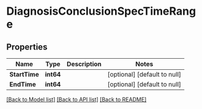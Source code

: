 # DiagnosisConclusionSpecTimeRange

## Properties
Name | Type | Description | Notes
------------ | ------------- | ------------- | -------------
**StartTime** | **int64** |  | [optional] [default to null]
**EndTime** | **int64** |  | [optional] [default to null]

[[Back to Model list]](../README.md#documentation-for-models) [[Back to API list]](../README.md#documentation-for-api-endpoints) [[Back to README]](../README.md)


